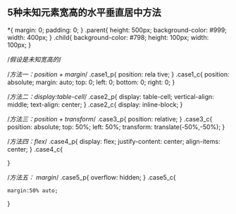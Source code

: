 ## 5种未知元素宽高的水平垂直居中方法
*{
	margin: 0;
	padding: 0;
}
.parent{
	height: 500px;
	background-color: #999;
	width: 400px;
}
.child{
	background-color: #798;
	height: 100px;
	width: 100px;
}

/*假设是未知宽高的*/


/*方法一：position + margin*/
.case1_p{
	position: rela
	tive;
}
.case1_c{
	position: absolute;
	margin: auto;
	top: 0;
	left: 0;
	bottom: 0;
	right: 0;
}

/*方法二：display:table-cell*/
.case2_p{
	display: table-cell;
	vertical-align: middle;
	text-align: center;
}
.case2_c{
	display: inline-block;
}

/*方法三：position + transform*/
.case3_p{
	position: relative;
}
.case3_c{
	position: absolute;
	top: 50%;
	left: 50%;
	transform: translate(-50%,-50%);
}


/*方法四：flex*/
.case4_p{
	display: flex;
	justify-content: center;
	align-items: center;
}
.case4_c{
	
}


/*方法五： margin*/
.case5_p{
	overflow: hidden;
}
.case5_c{

	margin:50% auto; 
}

